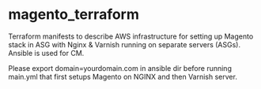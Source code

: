 # magento_terraform

Terraform manifests to describe AWS infrastructure for setting up Magento stack in ASG with Nginx & Varnish running on separate servers (ASGs). Ansible is used for CM.

Please export domain=yourdomain.com in ansible dir before running main.yml that first setups Magento on NGINX and then Varnish server.
